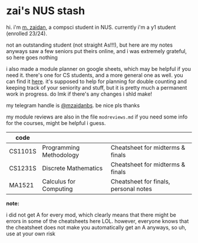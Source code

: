 # zai's NUS stash

hi. i'm [m. zaidan](https://www.linkedin.com/in/mzaidanbsani/), a compsci student in NUS.
currently i'm a y1 student (enrolled 23/24). 

not an outstanding student (not straight As!!!), but here are my notes anyways
saw a few seniors put theirs online, and i was extremely grateful, so here goes nothing

i also made a module planner on google sheets, which may be helpful if you need it. there's one for CS students, and a more general one as well. you can find it [here](https://docs.google.com/spreadsheets/d/1K3Uwi-M5q3lUXoWpmeIonP6WZ_Nedx9rc3auVxN--cQ/edit?usp=sharing). it's supposed to help for planning for double counting and keeping track of your seniority and stuff, but it is pretty much a permanent work in progress. do lmk if there's any changes i shld make!

my telegram handle is [@mzaidanbs](https://t.me/mzaidanbs). be nice pls thanks

my module reviews are also in the file ```modreviews.md``` if you need some info for the courses, might be helpful i guess.

| code       |                        |                                 |
|----------|-------------------------|----------------------------------|
| CS1101S  | Programming Methodology | Cheatsheet for midterms & finals |
| CS1231S  | Discrete Mathematics    | Cheatsheet for midterms & finals |
| MA1521   | Calculus for Computing  |  Cheatsheet for finals, personal notes |

**note:**

i did not get A for every mod, which clearly means that there might be errors in some of the cheatsheets here LOL. however, everyone knows that the cheatsheet does not make you automatically get an A anyways, so uh, use at your own risk



